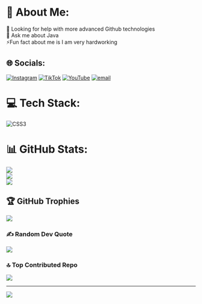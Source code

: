 # 💫 About Me:
🤝 Looking for help with more advanced Github technologies <br>💬 Ask me about Java <br>⚡️Fun fact about me is I am very hardworking 


## 🌐 Socials:
[![Instagram](https://img.shields.io/badge/Instagram-%23E4405F.svg?logo=Instagram&logoColor=white)](https://instagram.com/t.zlatevv) [![TikTok](https://img.shields.io/badge/TikTok-%23000000.svg?logo=TikTok&logoColor=white)](https://tiktok.com/@t.zlatevv) [![YouTube](https://img.shields.io/badge/YouTube-%23FF0000.svg?logo=YouTube&logoColor=white)](https://youtube.com/@zlatevv) [![email](https://img.shields.io/badge/Email-D14836?logo=gmail&logoColor=white)](mailto:cvetanzlatev30@gmail.com) 

# 💻 Tech Stack:
![CSS3](https://img.shields.io/badge/css3-%231572B6.svg?style=for-the-badge&logo=css3&logoColor=white)
# 📊 GitHub Stats:
![](https://github-readme-stats.vercel.app/api?username=zlatevv&theme=dark&hide_border=true&include_all_commits=true&count_private=true)<br/>
![](https://nirzak-streak-stats.vercel.app/?user=zlatevv&theme=dark&hide_border=true)<br/>
![](https://github-readme-stats.vercel.app/api/top-langs/?username=zlatevv&theme=dark&hide_border=true&include_all_commits=true&count_private=true&layout=compact)

## 🏆 GitHub Trophies
![](https://github-profile-trophy.vercel.app/?username=zlatevv&theme=radical&no-frame=false&no-bg=false&margin-w=4)

### ✍️ Random Dev Quote
![](https://quotes-github-readme.vercel.app/api?type=vetical&theme=radical)

### 🔝 Top Contributed Repo
![](https://github-contributor-stats.vercel.app/api?username=zlatevv&limit=5&theme=dark&combine_all_yearly_contributions=true)

---
[![](https://visitcount.itsvg.in/api?id=zlatevv&icon=9&color=13)](https://visitcount.itsvg.in)

<!-- Proudly created with GPRM ( https://gprm.itsvg.in ) -->
